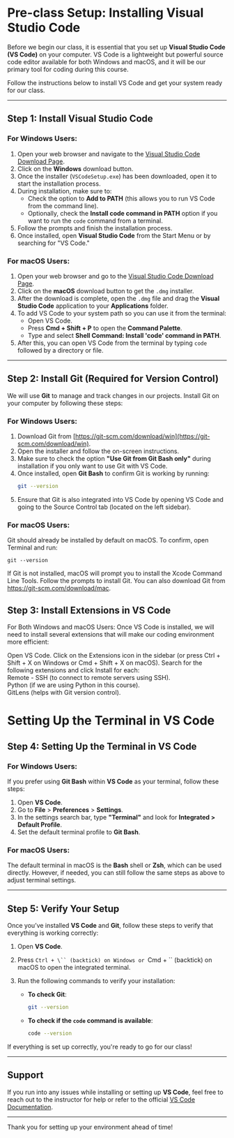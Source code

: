 # Pre-class Setup: Installing Visual Studio Code

Before we begin our class, it is essential that you set up **Visual Studio Code (VS Code)** on your computer. VS Code is a lightweight but powerful source code editor available for both Windows and macOS, and it will be our primary tool for coding during this course.

Follow the instructions below to install VS Code and get your system ready for our class.

---

## Step 1: Install Visual Studio Code

### For Windows Users:
1. Open your web browser and navigate to the [Visual Studio Code Download Page](https://code.visualstudio.com/).
2. Click on the **Windows** download button.
3. Once the installer (`VSCodeSetup.exe`) has been downloaded, open it to start the installation process.
4. During installation, make sure to:
   - Check the option to **Add to PATH** (this allows you to run VS Code from the command line).
   - Optionally, check the **Install code command in PATH** option if you want to run the `code` command from a terminal.
5. Follow the prompts and finish the installation process.
6. Once installed, open **Visual Studio Code** from the Start Menu or by searching for "VS Code."

### For macOS Users:
1. Open your web browser and go to the [Visual Studio Code Download Page](https://code.visualstudio.com/).
2. Click on the **macOS** download button to get the `.dmg` installer.
3. After the download is complete, open the `.dmg` file and drag the **Visual Studio Code** application to your **Applications** folder.
4. To add VS Code to your system path so you can use it from the terminal:
   - Open VS Code.
   - Press **Cmd + Shift + P** to open the **Command Palette**.
   - Type and select **Shell Command: Install 'code' command in PATH**.
5. After this, you can open VS Code from the terminal by typing `code` followed by a directory or file.

---

## Step 2: Install Git (Required for Version Control)

We will use **Git** to manage and track changes in our projects. Install Git on your computer by following these steps:

### For Windows Users:
1. Download Git from [https://git-scm.com/download/win](https://git-scm.com/download/win).
2. Open the installer and follow the on-screen instructions.
3. Make sure to check the option **"Use Git from Git Bash only"** during installation if you only want to use Git with VS Code.
4. Once installed, open **Git Bash** to confirm Git is working by running:
   ```bash
   git --version
5. Ensure that Git is also integrated into VS Code by opening VS Code and going to the Source Control tab (located on the left sidebar).
### For macOS Users:
Git should already be installed by default on macOS. To confirm, open Terminal and run:
```
git --version
```
If Git is not installed, macOS will prompt you to install the Xcode Command Line Tools. Follow the prompts to install Git.
You can also download Git from https://git-scm.com/download/mac.

## Step 3: Install Extensions in VS Code
For Both Windows and macOS Users:
Once VS Code is installed, we will need to install several extensions that will make our coding environment more efficient:

Open VS Code.
Click on the Extensions icon in the sidebar (or press Ctrl + Shift + X on Windows or Cmd + Shift + X on macOS).
Search for the following extensions and click Install for each:
<br>Remote - SSH (to connect to remote servers using SSH).
<br>Python (if we are using Python in this course).
<br>GitLens (helps with Git version control).

# Setting Up the Terminal in VS Code

## Step 4: Setting Up the Terminal in VS Code

### For Windows Users:
If you prefer using **Git Bash** within **VS Code** as your terminal, follow these steps:

1. Open **VS Code**.
2. Go to **File** > **Preferences** > **Settings**.
3. In the settings search bar, type **"Terminal"** and look for **Integrated > Default Profile**.
4. Set the default terminal profile to **Git Bash**.

### For macOS Users:
The default terminal in macOS is the **Bash** shell or **Zsh**, which can be used directly. However, if needed, you can still follow the same steps as above to adjust terminal settings.

---

## Step 5: Verify Your Setup

Once you’ve installed **VS Code** and **Git**, follow these steps to verify that everything is working correctly:

1. Open **VS Code**.
2. Press `Ctrl + \`` (backtick) on Windows or `Cmd + \`` (backtick) on macOS to open the integrated terminal.
3. Run the following commands to verify your installation:

   - **To check Git**:
     ```bash
     git --version
     ```

   - **To check if the `code` command is available**:
     ```bash
     code --version
     ```

If everything is set up correctly, you're ready to go for our class!

---

## Support

If you run into any issues while installing or setting up **VS Code**, feel free to reach out to the instructor for help or refer to the official [VS Code Documentation](https://code.visualstudio.com/docs).

---

Thank you for setting up your environment ahead of time!

